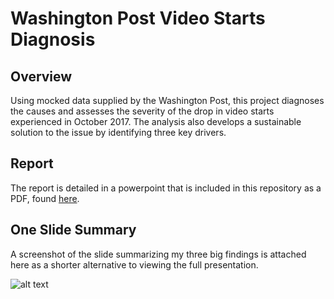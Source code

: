 # Washington Post Video Starts Diagnosis 

## Overview 

Using mocked data supplied by the Washington Post, this project diagnoses the causes and assesses the severity of the drop in video starts experienced in October 2017. The analysis also develops a sustainable solution to the issue by identifying three key drivers. 

## Report 

The report is detailed in a powerpoint that is included in this repository as a PDF, found [here](https://github.com/aks5bx/WaPoVideoStarts/blob/main/WapoPresentation.pdf). 

## One Slide Summary 

A screenshot of the slide summarizing my three big findings is attached here as a shorter alternative to viewing the full presentation. 

![alt text](http://url/to/img.png)


